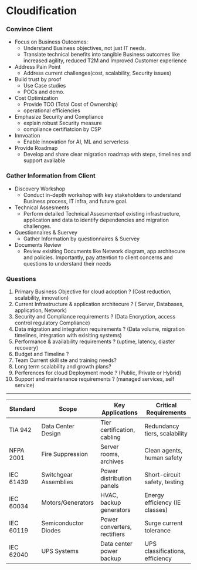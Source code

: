 # Cloudification

### Convince Client
- Focus on Business Outcomes: 
  - Understand Business objectives, not just IT needs.
  - Translate technical benefits into tangible Business outcomes like increased agility, reduced T2M and Improved Customer experience
- Address Pain Point
  - Address current challenges(cost, scalability, Security issues)
- Build trust by proof
  - Use Case studies
  - POCs and demo.
- Cost Optimization
  - Provide TCO (Total Cost of Ownership)
  - operational efficiencies
- Emphasize Security and Compliance
  - explain robust Security measure
  - compliance certifiatcion by CSP
- Innvoation 
  - Enable innovation for AI, ML and serverless
- Provide Roadmap
  - Develop and share clear migration roadmap with steps, timelines and support available 

### Gather Information from Client
- Discovery Workshop
  - Conduct in-depth workshop with key stakeholders to understand Business process, IT infra, and future goal.
- Technical Assesments
  - Perform detailed Technical Assesmentsof existing infrastructure, application and data to identify dependencies and migration challenges.
- Questionnaires & Suervey
  - Gather Information by questionnaires & Suervey
- Documents Review
  - Review exisiting Documents like Network diagram, app architecure and policies.
Importantly, pay attention to client concerns and questions to understand their needs

### Questions
1. Primary Business Objective for cloud adoption ? (Cost reduction, scalability, innovation)
2. Current Infrastructure & application architecure ? ( Server, Databases, application, Network)
3. Security and Compliance requirements ? (Data Encryption, access control regulatory Compliance)
4. Data migration and integration requirements ? (Data volume, migration timelines, integration with exisiting systems)
5. Performance & availability requirements ? (uptime, latency, diaster recovery)
6. Budget and Timeline ?
7. Team Current skill ste and training needs?
8. Long term scalability and growth plans?
9. Perferences for cloud Deployment mode ? (Public, Private or Hybrid)
10. Support and maintenance requirements ? (managed services, self service)

--------------




| Standard	| Scope | Key Applications |Critical Requirements|
| ---	| --- |	---	| --- |
| TIA 942 |	Data Center Design |	Tier certification, cabling |Redundancy tiers, scalability|
| NFPA 2001| Fire Suppression| Server rooms, archives |	Clean agents, human safety |
| IEC 61439| 	Switchgear Assemblies| 	Power distribution panels|	Short-circuit safety, testing|
|IEC 60034| Motors/Generators| 	HVAC, backup generators| 	Energy efficiency (IE classes)|
|IEC 60119|	Semiconductor Diodes|	Power converters, rectifiers|	Surge current tolerance|
|IEC 62040|	UPS Systems	|Data center power backup|	UPS classifications, efficiency|
